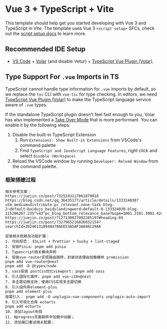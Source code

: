 # Vue 3 + TypeScript + Vite

This template should help get you started developing with Vue 3 and TypeScript in Vite. The template uses Vue 3 `<script setup>` SFCs, check out the [script setup docs](https://v3.vuejs.org/api/sfc-script-setup.html#sfc-script-setup) to learn more.

## Recommended IDE Setup

- [VS Code](https://code.visualstudio.com/) + [Volar](https://marketplace.visualstudio.com/items?itemName=Vue.volar) (and disable Vetur) + [TypeScript Vue Plugin (Volar)](https://marketplace.visualstudio.com/items?itemName=Vue.vscode-typescript-vue-plugin).

## Type Support For `.vue` Imports in TS

TypeScript cannot handle type information for `.vue` imports by default, so we replace the `tsc` CLI with `vue-tsc` for type checking. In editors, we need [TypeScript Vue Plugin (Volar)](https://marketplace.visualstudio.com/items?itemName=Vue.vscode-typescript-vue-plugin) to make the TypeScript language service aware of `.vue` types.

If the standalone TypeScript plugin doesn't feel fast enough to you, Volar has also implemented a [Take Over Mode](https://github.com/johnsoncodehk/volar/discussions/471#discussioncomment-1361669) that is more performant. You can enable it by the following steps:

1. Disable the built-in TypeScript Extension
   1. Run `Extensions: Show Built-in Extensions` from VSCode's command palette
   2. Find `TypeScript and JavaScript Language Features`, right click and select `Disable (Workspace)`
2. Reload the VSCode window by running `Developer: Reload Window` from the command palette.

### 框架搭建过程

```
相关参考文章：
https://juejin.cn/post/7325243117861879818
https://blog.csdn.net/qq_36435177/article/details/133324030?utm_medium=distribute.pc_relevant.none-task-blog-2~default~baidujs_baidulandingword~default-0-133324030-blog-115206267.235^v43^pc_blog_bottom_relevance_base7&spm=1001.2101.3001.4242.1&utm_relevant_index=1
https://juejin.cn/post/7127130027992285197#heading-69
https://juejin.cn/post/7327965216826032154?searchId=202401310940470AEE53A5AF3A846C29A8

安装相关依赖及功能扩展：
1. 代码规范： ESLint + Prettier + husky + lint-staged
2. 安装Pinia: pnpm add pinia
3. Typescript相关模块声明
4. 安装vue-router实现路由跳转，封装动态理由加载模块 premission
pnpm add vue-router@next
pnpm add -D @types/node
5. sass安装 postCss优化viewport: pnpm add sass
6. 引入国际化插件: pnpm add vue-i18n@next
7. 多主题切换支持：使用CSS实现多主题切换
8. 引入组件库element-plus
pnpm add element-plus
按需引入： pnpm add -D unplugin-vue-components unplugin-auto-import
9. 引入可视化仓库 echarts
pnpm add echarts
10. 添加layout布局
11. Nprogress页面跳转中加载中动画；
12. 添加接口重试相关配置；
```
